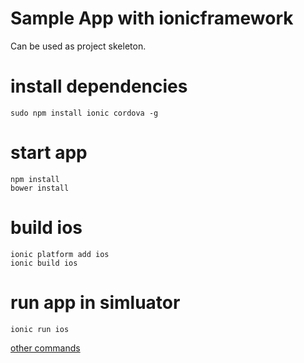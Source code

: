 # Sample App with ionicframework

Can be used as project skeleton.

# install dependencies 

```
sudo npm install ionic cordova -g
```

# start app
```
npm install
bower install
```

# build ios

```
ionic platform add ios
ionic build ios
```

# run app in simluator 

```
ionic run ios
```

[other commands](http://ionicframework.com/docs/)

